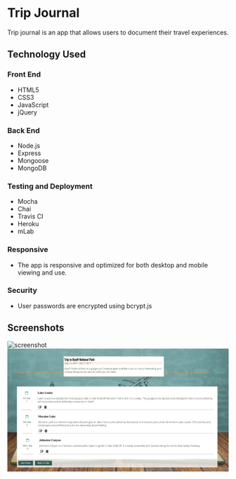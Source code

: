 # Trip Journal
Trip journal is an app that allows users to document their travel experiences. 

## Technology Used

### Front End
- HTML5
- CSS3
- JavaScript
- jQuery

### Back End
- Node.js
- Express
- Mongoose
- MongoDB

### Testing and Deployment
- Mocha
- Chai
- Travis CI
- Heroku
- mLab

### Responsive
- The app is responsive and optimized for both desktop and mobile viewing and use.

### Security
- User passwords are encrypted using bcrypt.js

## Screenshots

![screenshot](screenshots/Landing_page.png)
![screenshot](screenshots/Trip_details_page.png)
